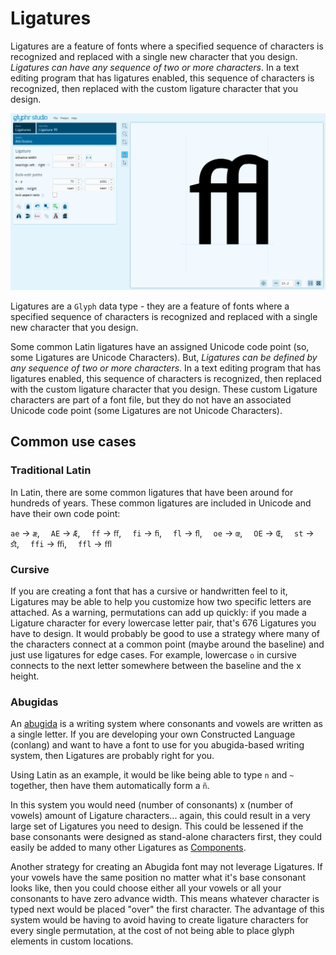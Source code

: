 # Ligatures

Ligatures are a feature of fonts where a specified sequence of characters is recognized and replaced with a single new character that you design. _Ligatures can have any sequence of two or more characters_. In a text editing program that has ligatures enabled, this sequence of characters is recognized, then replaced with the custom ligature character that you design.

![Ligatures page](../img/page_ligatures.png)

Ligatures are a `Glyph` data type - they are a feature of fonts where a specified sequence of characters is recognized and replaced with a single new character that you design.

Some common Latin ligatures have an assigned Unicode code point (so, some Ligatures are Unicode Characters). But, _Ligatures can be defined by any sequence of two or more characters_. In a text editing program that has ligatures enabled, this sequence of characters is recognized, then replaced with the custom ligature character that you design. These custom Ligature characters are part of a font file, but they do not have an associated Unicode code point (some Ligatures are not Unicode Characters).

## Common use cases

### Traditional Latin

In Latin, there are some common ligatures that have been around for hundreds of years. These common ligatures are included in Unicode and have their own code point:

`ae` -> `æ`,&emsp; `AE` -> `Æ`,&emsp; `ff` -> `ﬀ`,&emsp; `fi` -> `ﬁ`,&emsp; `fl` -> `ﬂ`,&emsp; `oe` -> `œ`,&emsp; `OE` -> `Œ`,&emsp; `st` -> `ﬆ`,&emsp; `ffi` -> `ﬃ`,&emsp; `ffl` -> `ﬄ`

### Cursive

If you are creating a font that has a cursive or handwritten feel to it, Ligatures may be able to help you customize how two specific letters are attached. As a warning, permutations can add up quickly: if you made a Ligature character for every lowercase letter pair, that's 676 Ligatures you have to design. It would probably be good to use a strategy where many of the characters connect at a common point (maybe around the baseline) and just use ligatures for edge cases. For example, lowercase `o` in cursive connects to the next letter somewhere between the baseline and the x height.

### Abugidas

An [abugida](https://en.wikipedia.org/wiki/Abugida) is a writing system where consonants and vowels are written as a single letter. If you are developing your own Constructed Language (conlang) and want to have a font to use for you abugida-based writing system, then Ligatures are probably right for you.

Using Latin as an example, it would be like being able to type `n` and `~` together, then have them automatically form a `ñ`.

In this system you would need (number of consonants) x (number of vowels) amount of Ligature characters... again, this could result in a very large set of Ligatures you need to design. This could be lessened if the base consonants were designed as stand-alone characters first, they could easily be added to many other Ligatures as [Components](./components.md).

Another strategy for creating an Abugida font may not leverage Ligatures. If your vowels have the same position no matter what it's base consonant looks like, then you could choose either all your vowels or all your consonants to have zero advance width. This means whatever character is typed next would be placed "over" the first character. The advantage of this system would be having to avoid having to create ligature characters for every single permutation, at the cost of not being able to place glyph elements in custom locations.

